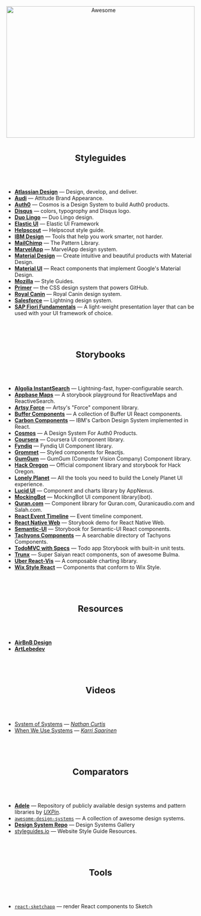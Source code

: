 <div align="center">
<img width="500" height="350" src="https://gitcdn.xyz/repo/sindresorhus/awesome/master/media/logo.svg" alt="Awesome">
</div>


<h1 align="center"><sub>Styleguides</sub></h1>

<br />
<br />


- [__Atlassian Design__](https://atlassian.design/) &mdash; Design, develop, and deliver.
- [__Audi__](https://www.audi.com/ci/en/intro/brand-appearance.html) &mdash; Attitude Brand Appearance.
- [__Auth0__](https://auth0-cosmos.now.sh/) &mdash; Cosmos is a Design System to build Auth0 products.
- [__Disqus__](https://disqus.com/pages/style-guide/) &mdash; colors, typogrophy and Disqus logo.
- [__Duo Lingo__](https://www.duolingo.com/design/) &mdash; Duo Lingo design.
- [__Elastic UI__](https://elastic.github.io/eui/#/) &mdash; Elastic UI Framework
- [__Helpscout__](https://style.helpscout.com/) &mdash; Helpscout style guide.
- [__IBM Design__](https://www.ibm.com/design/language/resources/) &mdash; Tools that help you work smarter, not harder.
- [__MailChimp__](http://ux.mailchimp.com/patterns) &mdash; The Pattern Library.
- [__MarvelApp__](https://marvelapp.com/styleguide/overview/introduction) &mdash; MarvelApp design system.
- [__Material Design__](https://material.io/design) &mdash; Create intuitive and beautiful products with Material Design.
- [__Material UI__](https://material-ui.com/) &mdash; React components that implement Google's Material Design.
- [__Mozilla__](https://www.mozilla.org/en-US/styleguide/) &mdash; Style Guides.
- [__Primer__](https://primer.style/) &mdash; the CSS design system that powers GitHub.
- [__Royal Canin__](http://developer.royalcanin.com/) &mdash; Royal Canin design system.
- [__Salesforce__](http://sfdc-styleguide.herokuapp.com/) &mdash; Lightning design system.
- [__SAP Fiori Fundamentals__](https://sap.github.io/fundamental/) &mdash; A light-weight presentation layer that can be used with your UI framework of choice.

<br />
<br />


<h1 align="center"><sub>Storybooks</sub></h1>

<br />
<br />


- [__Algolia InstantSearch__](https://community.algolia.com/react-instantsearch/storybook/) &mdash; Lightning-fast, hyper-configurable search.
- [__Appbase Maps__](https://opensource.appbase.io/playground/) &mdash; A storybook playground for ReactiveMaps and ReactiveSearch.
- [__Artsy Force__](https://artsy.github.io/reaction/) &mdash; Artsy's "Force" component library.
- [__Buffer Components__](https://bufferapp.github.io/buffer-components/) &mdash; A collection of Buffer UI React components.
- [__Carbon Components__](http://react.carbondesignsystem.com) &mdash; IBM's Carbon Design System implemented in React.
- [__Cosmos__](https://auth0-cosmos.now.sh/sandbox/) &mdash; A Design System For Auth0 Products.
- [__Coursera__](https://building.coursera.org/coursera-ui/) &mdash; Coursera UI component library.
- [__Fyndiq__](https://fyndiq.github.io/fyndiq-ui/) &mdash; Fyndiq UI Component library.
- [__Grommet__](https://storybook.grommet.io/) &mdash; Styled components for Reactjs.
- [__GumGum__](https://storybook.gumgum.com) &mdash; GumGum (Computer Vision Company) Component library.
- [__Hack Oregon__](https://hackoregon.github.io/component-library/) &mdash; Official component library and storybook for Hack Oregon.
- [__Lonely Planet__](https://lonelyplanet.github.io/backpack-ui/) &mdash; All the tools you need to build the Lonely Planet UI experience.
- [__Lucid UI__](https://appnexus.github.io/lucid/) &mdash; Component and charts library by AppNexus.
- [__MockingBot__](https://ibot.guide) &mdash; MockingBot UI component library(ibot).
- [__Quran.com__](https://quran.github.io/common-components/) &mdash; Component library for Quran.com, Quranicaudio.com and Salah.com.
- [__React Event Timeline__](https://rcdexta.github.io/react-event-timeline/) &mdash; Event timeline component.
- [__React Native Web__](https://necolas.github.io/react-native-web/storybook/) &mdash; Storybook demo for React Native Web.
- [__Semantic-UI__](https://white-rabbit-japan.github.io/Semantic-UI-React-Storybook/) &mdash; Storybook for Semantic-UI React components.
- [__Tachyons Components__](https://www.tachyonstemplates.com/components/) &mdash; A searchable directory of Tachyons Components.
- [__TodoMVC with Specs__](https://thorjarhun.github.io/react-storybook-todolist/) &mdash; Todo app Storybook with built-in unit tests.
- [__Trunx__](https://g14n.info/trunx) &mdash; Super Saiyan react components, son of awesome Bulma.
- [__Uber React-Vis__](https://uber.github.io/react-vis/website/dist/storybook/index.html) &mdash; A composable charting library.
- [__Wix Style React__](https://wix.github.io/wix-style-react/) &mdash; Components that conform to Wix Style.


<br />
<br />


<h1 align="center"><sub>Resources</sub></h1>

<br />
<br />


- [__AirBnB Design__](https://airbnb.design)
- [__ArtLebedev__](https://www.artlebedev.com/)


<br />
<br />


<h1 align="center"><sub>Videos</sub></h1>

<br />
<br />


- [System of Systems](https://vimeo.com/262959101) &mdash; [*Nathan Curtis*](https://twitter.com/nathanacurtis)
- [When We Use Systems](https://vimeo.com/262959714) &mdash; [*Karri Saarinen*](https://twitter.com/karrisaarinen?lang=en)


<br />
<br />


<h1 align="center"><sub>Comparators</sub></h1>

<br />
<br />


- [__Adele__](https://adele.uxpin.com/) &mdash; Repository of publicly available design systems and pattern libraries by [*UXPin*](https://www.uxpin.com/).
- [`awesome-design-systems`](https://github.com/alexpate/awesome-design-systems) &mdash; A collection of awesome design systems.
- [__Design System Repo__](https://designsystemsrepo.com/design-systems/) &mdash; Design Systems Gallery
- [styleguides.io](http://styleguides.io/) &mdash; Website Style Guide Resources.


<br />
<br />


<h1 align="center"><sub>Tools</sub></h1>

<br />
<br />


- [`react-sketchapp`](https://github.com/airbnb/react-sketchapp) &mdash; render React components to Sketch
